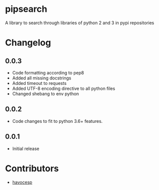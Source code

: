 # pipsearch

A library to search through libraries of python 2 and 3 in pypi repositories

# Changelog

## 0.0.3

- Code formatting according to pep8
- Added all missing docstrings
- Added timeout to requests
- Added UTF-8 encoding directive to all python files
- Changed shebang to env python

## 0.0.2

- Code changes to fit to python 3.6+ features.

## 0.0.1

- Initial release

# Contributors

- [havocesp](https://github.com/havocesp)
